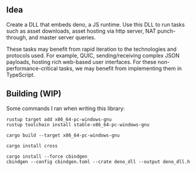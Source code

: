 ## Idea

Create a DLL that embeds deno, a JS runtime.  Use this DLL to run tasks such as asset downloads,
asset hosting via http server, NAT punch-through, and master server queries.

These tasks may benefit from rapid iteration to the technologies and protocols used.  For example,
QUIC, sending/receiving complex JSON payloads, hosting rich web-based user interfaces.
For these non-performance-critical tasks, we may benefit from implementing them in TypeScript.

## Building (WIP)

Some commands I ran when writing this library:

```shell
rustup target add x86_64-pc-windows-gnu
rustup toolchain install stable-x86_64-pc-windows-gnu

cargo build --target x86_64-pc-windows-gnu

cargo install cross

cargo install --force cbindgen
cbindgen --config cbindgen.toml --crate deno_dll --output deno_dll.h
```
